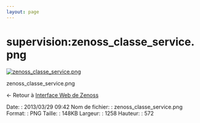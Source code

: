 ```yaml
---
layout: page
---
```


supervision:zenoss\_classe\_service.png
=======================================

[![zenoss\_classe\_service.png](..//assets/media/supervision/zenoss_classe_service.png@cache=&w=900&h=409 "zenoss_classe_service.png")](..//assets/media/supervision/zenoss_classe_service.png@cache= "Afficher le fichier original")

zenoss\_classe\_service.png

← Retour à [Interface Web de
Zenoss](../../zenoss/zenoss-interface.html "zenoss:zenoss-interface")

Date:
:   2013/03/29 09:42
Nom de fichier:
:   zenoss\_classe\_service.png
Format:
:   PNG
Taille:
:   148KB
Largeur:
:   1258
Hauteur:
:   572


